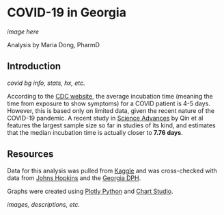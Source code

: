 # COVID-19 in Georgia
_image here_

Analysis by Maria Dong, PharmD

## Introduction
_covid bg info, stats, hx, etc._

According to the [CDC website](https://www.cdc.gov/coronavirus/2019-ncov/hcp/clinical-guidance-management-patients.html), the average incubation time (meaning the time from exposure to show symptoms) for a COVID patient is 4-5 days. However, this is based only on limited data, given the recent nature of the COVID-19 pandemic. A recent study in [Science Advances](https://advances.sciencemag.org/content/6/33/eabc1202) by Qin et al features the largest sample size so far in studies of its kind, and estimates that the median incubation time is actually closer to **7.76 days**.

## Resources
Data for this analysis was pulled from [Kaggle](https://www.kaggle.com/sudalairajkumar/covid19-in-usa?select=us_states_covid19_daily.csv) and was cross-checked with data from [Johns Hopkins](https://coronavirus.jhu.edu/region/us/georgia) and the [Georgia DPH](https://dph.georgia.gov/covid-19-daily-status-report).

Graphs were created using [Plotly Python](https://plotly.com/python/) and [Chart Studio](https://chart-studio.plotly.com/).

_images, descriptions, etc._
